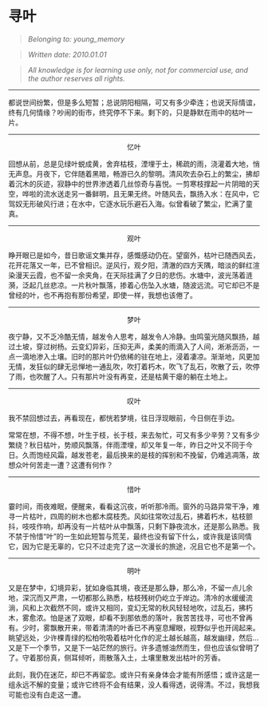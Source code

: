 # 寻叶
>_Belonging to: young_memory_

>_Written date: 2010.01.01_

>_All knowledge is for learning use only, not for commercial use, and the author reserves all rights._

----------
都说世间纷繁，但是多么短暂；总说阴阳相隔，可又有多少牵连；也说天际情谊，终有几何情缘？吵闹的街市，终究停不下来。剩下的，只是静默在雨中的枯叶一片。

----------
<center>忆叶</center>

回想从前，总是见绿叶蜕成黄，舍弃枯枝，湮埋于土，稀疏的雨，浇灌着大地，悄无声息。月夜下，它伴随着黑暗，畅游已久的黎明。清风吹去杂石上的繁尘，拂却着沉木的灰迹，寂静中的世界渗透着几丝惊奇与喜悦。一剪寒枝撑起一片阴暗的天空，哗啦的流水送走另一番鲜明，且无果无终。叶随风去，飘扬入水：在风中，它驾奴无形破风行进；在水中，它逐水玩乐避石入海。似曾看破了繁尘，贮满了童真。

----------
<center>观叶</center>

睁开眼已是如今，昔日歌谣文集并存，感慨感动仍在。望窗外，枯叶已随西风去，花开花落又一年，已不曾相识。逆风行，观夕阳，清澈的四方天隅，暗淡的鲜红渲染漫天云霞，也不留一余夹角，在天际挂满了夕日的悲伤。水塘中，波光荡着涟漪，泛起几丝悲凉。一片秋叶飘落，掺着心伤坠入水塘，随波远流。可它却已不是曾经的叶，也不再抱有那份希望，即使一样，我想也该倦了。

----------
<center>梦叶</center>

夜宁静，又不乏冷酷无情，越发令人思考，越发令人冷静。虫鸣萤光随风飘扬，越过土坡，穿过树杨。云变幻异彩，压抑无声，柔美的雨滴入了人间，淅淅沥沥，一点一滴地渗入土壤。旧时的那片叶仍依稀的驻在地上，浸着凄凉。渐渐地，风更加无情，发狂似的肆无忌惮地一通乱吹，吹打着朽木，吹飞了乱石，吹散了云，吹停了雨，也吹醒了人。只有那片叶没有再变，还是枯黄干瘪的躺在土地上。

----------
<center>叹叶</center>

我不禁回想过去，再看现在，都恍若梦境，往日浮现眼前，今日侧在手边。

常常在想，不得不想，叶生于枝，长于枝，来去匆忙，可又有多少辛劳？又有多少繁绕？秋日枯叶，势顺风飘落，伴雨湮埋，却又年复一年，昨日之叶又不同于今日。久而饱经风霜，越发苍老，最后换来的是枝的挥别和不挽留，仍难逃凋落，故想众叶何苦走一遭？这遭有何作？

----------
<center>惜叶</center>

霎时间，雨夜难眠，便醒来，看看这沉夜，听听那冷雨。窗外的马路异常干净，难寻一片枯叶，四周的树木也都木腐枝秃。风如往常吹过乱石，拂着朽木，枯枝颤抖，吱吱作响，却再没有一片枯叶从中飘落，只剩下静夜流水，还是那么熟悉。我不禁于怜惜“叶”的一生如此短暂与荒芜，最终也没有留下什么，或许我是该同情它，因为它是无辜的，它只不过走完了这一次漫长的旅途，况且它也不是第一个。

----------
<center>明叶</center>

又是在梦中，幻境异彩，犹如身临其境，夜还是那么静，那么冷，不留一点儿余地，深沉而又严肃，一切都那么熟悉，枯枝残树仍屹立于岸边。清冷的水缓缓流淌，风和上次截然不同，或许又相同，变幻无常的秋风轻轻地吹，过乱石，拂朽木，雾愈浓。怕是迷了双眼，却看不到那依悉的落叶，我苦苦找寻，可也不曾再有。少时，雾飘散开来，带着清清的叶香已不再窒息耀眼，视野似乎也开阔起来。眺望远处，少许棵青绿的松柏吮吸着枯叶化作的泥土越长越高，越发幽绿，然后…又是下一个季节，又是下一站茫然的旅行。许多遗憾油然而生，但也应该似曾明了了。守着那份真，侧耳倾听，雨散落入土，土壤里散发出枯叶的芳香。

此刻，我仍在迷茫，却已不再留恋。或许只有亲身体会才能有所感悟；或许这是一组永远不解的变量；或许它终将不会有结果，没人看得透，说得清。不过，我想我可能也没有白走这一遭。